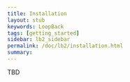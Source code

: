 ```yaml
---
title: Installation
layout: stub
keywords: LoopBack
tags: [getting_started]
sidebar: lb2_sidebar
permalink: /doc/lb2/installation.html
summary:
---
```


TBD
